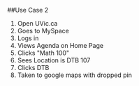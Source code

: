##Use Case 2

1. Open UVic.ca
2. Goes to MySpace
3. Logs in
4. Views Agenda on Home Page
5. Clicks "Math 100"
6. Sees Location is DTB 107
7. Clicks DTB
8. Taken to google maps with dropped pin
